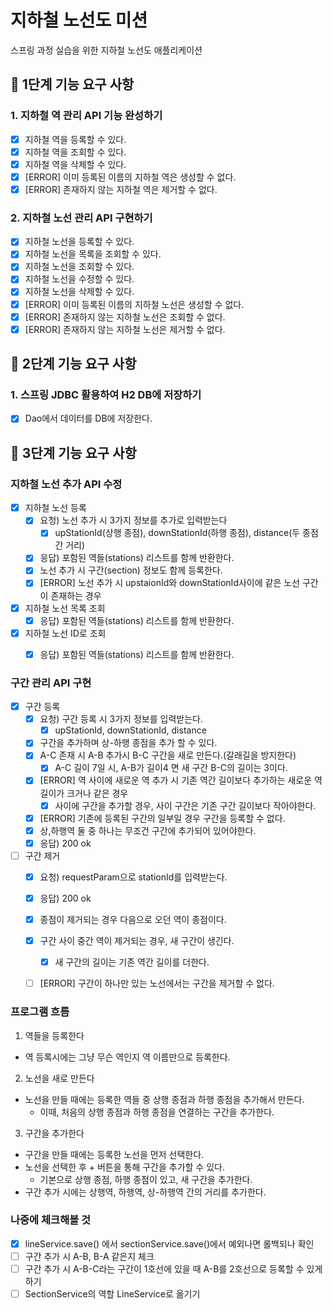 # 지하철 노선도 미션
스프링 과정 실습을 위한 지하철 노선도 애플리케이션

## 🚀 1단계 기능 요구 사항

### 1. 지하철 역 관리 API 기능 완성하기
- [x] 지하철 역을 등록할 수 있다.
- [x] 지하철 역을 조회할 수 있다.
- [x] 지하철 역을 삭제할 수 있다.
- [x] [ERROR] 이미 등록된 이름의 지하철 역은 생성할 수 없다.
- [x] [ERROR] 존재하지 않는 지하철 역은 제거할 수 없다.

### 2. 지하철 노선 관리 API 구현하기
- [x] 지하철 노선을 등록할 수 있다.
- [x] 지하철 노선을 목록을 조회할 수 있다.
- [x] 지하철 노선을 조회할 수 있다.
- [x] 지하철 노선을 수정할 수 있다.
- [x] 지하철 노선을 삭제할 수 있다.
- [x] [ERROR] 이미 등록된 이름의 지하철 노선은 생성할 수 없다.
- [x] [ERROR] 존재하지 않는 지하철 노선은 조회할 수 없다.
- [x] [ERROR] 존재하지 않는 지하철 노선은 제거할 수 없다.

## 🚀 2단계 기능 요구 사항

### 1. 스프링 JDBC 활용하여 H2 DB에 저장하기
- [x] Dao에서 데이터를 DB에 저장한다.

## 🚀 3단계 기능 요구 사항
### 지하철 노선 추가 API 수정
- [x] 지하철 노선 등록
    - [x] 요청) 노선 추가 시 3가지 정보를 추가로 입력받는다
        - [x] upStationId(상행 종점), downStationId(하행 종점), distance(두 종점 간 거리)
    - [x] 응답) 포함된 역들(stations) 리스트를 함께 반환한다.
    - [x] 노선 추가 시 구간(section) 정보도 함께 등록한다.
    - [x] [ERROR] 노선 추가 시 upstaionId와 downStationId사이에 같은 노선 구간이 존재하는 경우
- [x] 지하철 노선 목록 조회
    - [x] 응답) 포함된 역들(stations) 리스트를 함께 반환한다.
- [x] 지하철 노선 ID로 조회
    - [x] 응답) 포함된 역들(stations) 리스트를 함께 반환한다.


### 구간 관리 API 구현
- [x] 구간 등록
    - [x] 요청) 구간 등록 시 3가지 정보를 입력받는다.
        - [x] upStationId, downStationId, distance
    - [x] 구간을 추가하며 상-하행 종점을 추가 할 수 있다.
    - [x] A-C 존재 시 A-B 추가시 B-C 구간을 새로 만든다.(갈래길을 방지한다)
        - [x] A-C 길이 7일 시, A-B가 길이4 면 새 구간 B-C의 길이는 3이다.
    - [x] [ERROR] 역 사이에 새로운 역 추가 시 기존 역간 길이보다 추가하는 새로운 역 길이가 크거나 같은 경우
      - [x] 사이에 구간을 추가할 경우, 사이 구간은 기존 구간 길이보다 작아야한다.
    - [x] [ERROR] 기존에 등록된 구간의 일부일 경우 구간을 등록할 수 없다.
    - [x] 상,하행역 둘 중 하나는 무조건 구간에 추가되어 있어야한다.  
    - [x] 응답) 200 ok
- [ ] 구간 제거
    - [x] 요청) requestParam으로 stationId를 입력받는다.
    - [x] 응답) 200 ok
    - [x] 종점이 제거되는 경우 다음으로 오던 역이 종점이다.
    - [x] 구간 사이 중간 역이 제거되는 경우, 새 구간이 생긴다.
      - [x] 새 구간의 길이는 기존 역간 길이를 더한다.
    - [ ] [ERROR] 구간이 하나만 있는 노선에서는 구간을 제거할 수 없다.
  

### 프로그램 흐름
1. 역들을 등록한다
- 역 등록시에는 그냥 무슨 역인지 역 이름만으로 등록한다.
2. 노선을 새로 만든다
- 노선을 만들 때에는 등록한 역들 중 상행 종점과 하행 종점을 추가해서 만든다.
  - 이때, 처음의 상행 종점과 하행 종점을 연결하는 구간을 추가한다.
3. 구간을 추가한다
- 구간을 만들 때에는 등록한 노선을 먼저 선택한다.
- 노선을 선택한 후 + 버튼을 통해 구간을 추가할 수 있다.
  - 기본으로 상행 종점, 하행 종점이 있고, 새 구간을 추가한다.
- 구간 추가 시에는 상행역, 하행역, 상-하행역 간의 거리를 추가한다.

### 나중에 체크해볼 것
- [x] lineService.save() 에서 sectionService.save()에서 예외나면 롤백되나 확인
- [ ] 구간 추가 시 A-B, B-A 같은지 체크
- [ ] 구간 추가 시 A-B-C라는 구간이 1호선에 있을 때 A-B를 2호선으로 등록할 수 있게 하기
- [ ] SectionService의 역할 LineService로 옮기기